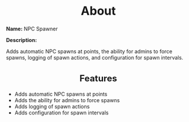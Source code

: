 <h1 style="text-align:center; font-size:2rem; font-weight:bold;">About</h1>

**Name:**
NPC Spawner

**Description:**

Adds automatic NPC spawns at points, the ability for admins to force spawns, logging of spawn actions, and configuration for spawn intervals.

<h2 style="text-align:center; font-size:1.5rem; font-weight:bold;">Features</h2>

- Adds automatic NPC spawns at points
- Adds the ability for admins to force spawns
- Adds logging of spawn actions
- Adds configuration for spawn intervals

